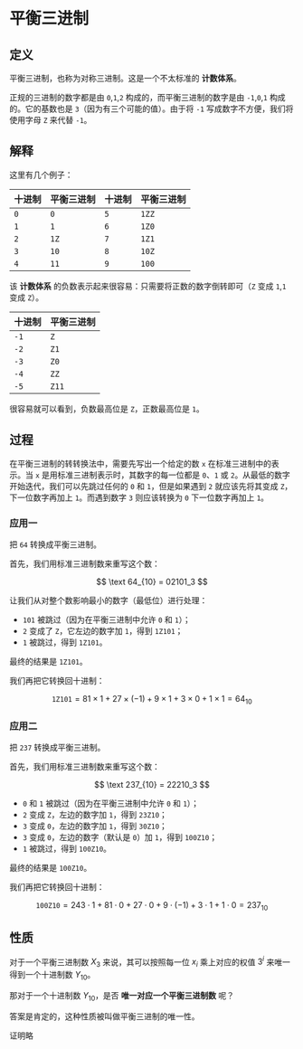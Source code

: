 # 平衡三进制
## 定义

平衡三进制，也称为对称三进制。这是一个不太标准的 **计数体系**。

正规的三进制的数字都是由 `0`,`1`,`2` 构成的，而平衡三进制的数字是由 `-1`,`0`,`1` 构成的。它的基数也是 `3`（因为有三个可能的值）。由于将 `-1` 写成数字不方便，我们将使用字母 `Z` 来代替 `-1`。

## 解释

这里有几个例子：

| 十进制 | 平衡三进制 | 十进制 | 平衡三进制 |
| --- | ----- | --- | ----- |
| `0` | `0`   | `5` | `1ZZ` |
| `1` | `1`   | `6` | `1Z0` |
| `2` | `1Z`  | `7` | `1Z1` |
| `3` | `10`  | `8` | `10Z` |
| `4` | `11`  | `9` | `100` |

该 **计数体系** 的负数表示起来很容易：只需要将正数的数字倒转即可（`Z` 变成 `1`,`1` 变成 `Z`）。

| 十进制  | 平衡三进制 |
| ---- | ----- |
| `-1` | `Z`   |
| `-2` | `Z1`  |
| `-3` | `Z0`  |
| `-4` | `ZZ`  |
| `-5` | `Z11` |

很容易就可以看到，负数最高位是 `Z`，正数最高位是 `1`。

## 过程

在平衡三进制的转转换法中，需要先写出一个给定的数 `x` 在标准三进制中的表示。当 `x` 是用标准三进制表示时，其数字的每一位都是 `0`、`1` 或 `2`。从最低的数字开始迭代，我们可以先跳过任何的 `0` 和 `1`，但是如果遇到 `2` 就应该先将其变成 `Z`，下一位数字再加上 `1`。而遇到数字 `3` 则应该转换为 `0` 下一位数字再加上 `1`。

### 应用一

把 `64` 转换成平衡三进制。

首先，我们用标准三进制数来重写这个数：

$$
\text 64_{10} = 02101_3
$$

让我们从对整个数影响最小的数字（最低位）进行处理：

-   `101` 被跳过（因为在平衡三进制中允许 `0` 和 `1`）；
-   `2` 变成了 `Z`，它左边的数字加 `1`，得到 `1Z101`；
-   `1` 被跳过，得到 `1Z101`。

最终的结果是 `1Z101`。

我们再把它转换回十进制：

$$
\texttt {1Z101}=81 \times 1 +27 \times (-1) + 9 \times 1 + 3 \times 0 + 1 \times 1 = 64_{10}
$$

### 应用二

把 `237` 转换成平衡三进制。

首先，我们用标准三进制数来重写这个数：

$$
\text 237_{10} = 22210_3
$$

-   `0` 和 `1` 被跳过（因为在平衡三进制中允许 `0` 和 `1`）；
-   `2` 变成 `Z`，左边的数字加 `1`，得到 `23Z10`；
-   `3` 变成 `0`，左边的数字加 `1`，得到 `30Z10`；
-   `3` 变成 `0`，左边的数字（默认是 `0`）加 `1`，得到 `100Z10`；
-   `1` 被跳过，得到 `100Z10`。

最终的结果是 `100Z10`。

我们再把它转换回十进制：

$$
\texttt{100Z10} = 243 \cdot 1 + 81 \cdot 0 + 27 \cdot 0 + 9 \cdot (-1) + 3 \cdot 1 + 1 \cdot 0 = 237_{10}
$$

## 性质

对于一个平衡三进制数 $X_3$ 来说，其可以按照每一位 $x_i$ 乘上对应的权值 $3^i$ 来唯一得到一个十进制数 $Y_{10}$。

那对于一个十进制数 $Y_{10}$，是否 **唯一对应一个平衡三进制数** 呢？

答案是肯定的，这种性质被叫做平衡三进制的唯一性。

证明略